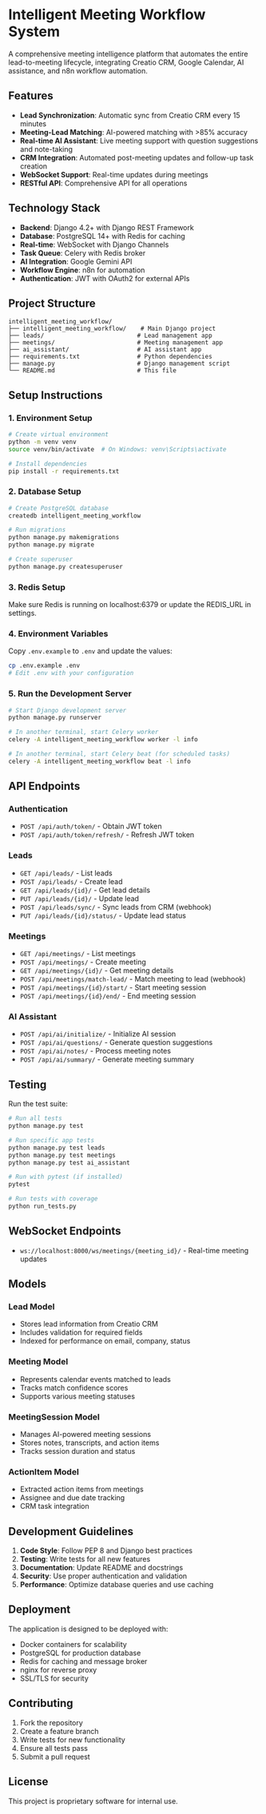 # Intelligent Meeting Workflow System

A comprehensive meeting intelligence platform that automates the entire lead-to-meeting lifecycle, integrating Creatio CRM, Google Calendar, AI assistance, and n8n workflow automation.

## Features

- **Lead Synchronization**: Automatic sync from Creatio CRM every 15 minutes
- **Meeting-Lead Matching**: AI-powered matching with >85% accuracy
- **Real-time AI Assistant**: Live meeting support with question suggestions and note-taking
- **CRM Integration**: Automated post-meeting updates and follow-up task creation
- **WebSocket Support**: Real-time updates during meetings
- **RESTful API**: Comprehensive API for all operations

## Technology Stack

- **Backend**: Django 4.2+ with Django REST Framework
- **Database**: PostgreSQL 14+ with Redis for caching
- **Real-time**: WebSocket with Django Channels
- **Task Queue**: Celery with Redis broker
- **AI Integration**: Google Gemini API
- **Workflow Engine**: n8n for automation
- **Authentication**: JWT with OAuth2 for external APIs

## Project Structure

```
intelligent_meeting_workflow/
├── intelligent_meeting_workflow/    # Main Django project
├── leads/                          # Lead management app
├── meetings/                       # Meeting management app
├── ai_assistant/                   # AI assistant app
├── requirements.txt                # Python dependencies
├── manage.py                       # Django management script
└── README.md                       # This file
```

## Setup Instructions

### 1. Environment Setup

```bash
# Create virtual environment
python -m venv venv
source venv/bin/activate  # On Windows: venv\Scripts\activate

# Install dependencies
pip install -r requirements.txt
```

### 2. Database Setup

```bash
# Create PostgreSQL database
createdb intelligent_meeting_workflow

# Run migrations
python manage.py makemigrations
python manage.py migrate

# Create superuser
python manage.py createsuperuser
```

### 3. Redis Setup

Make sure Redis is running on localhost:6379 or update the REDIS_URL in settings.

### 4. Environment Variables

Copy `.env.example` to `.env` and update the values:

```bash
cp .env.example .env
# Edit .env with your configuration
```

### 5. Run the Development Server

```bash
# Start Django development server
python manage.py runserver

# In another terminal, start Celery worker
celery -A intelligent_meeting_workflow worker -l info

# In another terminal, start Celery beat (for scheduled tasks)
celery -A intelligent_meeting_workflow beat -l info
```

## API Endpoints

### Authentication
- `POST /api/auth/token/` - Obtain JWT token
- `POST /api/auth/token/refresh/` - Refresh JWT token

### Leads
- `GET /api/leads/` - List leads
- `POST /api/leads/` - Create lead
- `GET /api/leads/{id}/` - Get lead details
- `PUT /api/leads/{id}/` - Update lead
- `POST /api/leads/sync/` - Sync leads from CRM (webhook)
- `PUT /api/leads/{id}/status/` - Update lead status

### Meetings
- `GET /api/meetings/` - List meetings
- `POST /api/meetings/` - Create meeting
- `GET /api/meetings/{id}/` - Get meeting details
- `POST /api/meetings/match-lead/` - Match meeting to lead (webhook)
- `POST /api/meetings/{id}/start/` - Start meeting session
- `POST /api/meetings/{id}/end/` - End meeting session

### AI Assistant
- `POST /api/ai/initialize/` - Initialize AI session
- `POST /api/ai/questions/` - Generate question suggestions
- `POST /api/ai/notes/` - Process meeting notes
- `POST /api/ai/summary/` - Generate meeting summary

## Testing

Run the test suite:

```bash
# Run all tests
python manage.py test

# Run specific app tests
python manage.py test leads
python manage.py test meetings
python manage.py test ai_assistant

# Run with pytest (if installed)
pytest

# Run tests with coverage
python run_tests.py
```

## WebSocket Endpoints

- `ws://localhost:8000/ws/meetings/{meeting_id}/` - Real-time meeting updates

## Models

### Lead Model
- Stores lead information from Creatio CRM
- Includes validation for required fields
- Indexed for performance on email, company, status

### Meeting Model
- Represents calendar events matched to leads
- Tracks match confidence scores
- Supports various meeting statuses

### MeetingSession Model
- Manages AI-powered meeting sessions
- Stores notes, transcripts, and action items
- Tracks session duration and status

### ActionItem Model
- Extracted action items from meetings
- Assignee and due date tracking
- CRM task integration

## Development Guidelines

1. **Code Style**: Follow PEP 8 and Django best practices
2. **Testing**: Write tests for all new features
3. **Documentation**: Update README and docstrings
4. **Security**: Use proper authentication and validation
5. **Performance**: Optimize database queries and use caching

## Deployment

The application is designed to be deployed with:
- Docker containers for scalability
- PostgreSQL for production database
- Redis for caching and message broker
- nginx for reverse proxy
- SSL/TLS for security

## Contributing

1. Fork the repository
2. Create a feature branch
3. Write tests for new functionality
4. Ensure all tests pass
5. Submit a pull request

## License

This project is proprietary software for internal use.